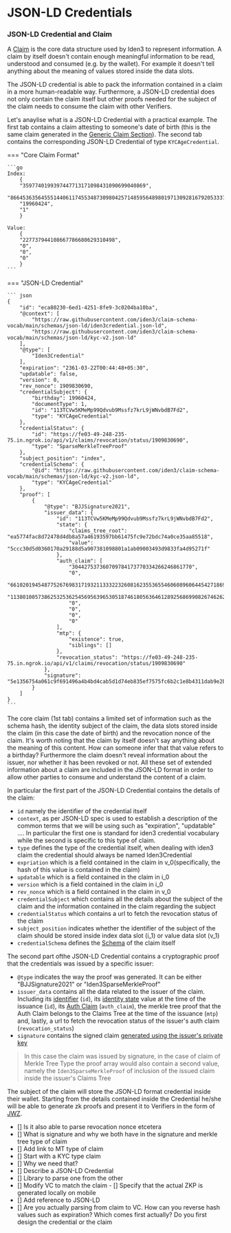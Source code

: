 # JSON-LD Credentials

### JSON-LD Credential and Claim

A [Claim](./generic-claim.md) is the core data structure used by Iden3 to represent information. A claim by itself doesn't contain enough meaningful information to be read, understood and consumed (e.g. by the wallet). For example it doesn't tell anything about the meaning of values stored inside the data slots. 

The JSON-LD credential is able to pack the information contained in a claim in a more human-readable way. Furthermore, a JSON-LD credential does not only contain the claim itself but other proofs needed for the subject of the claim needs to consume the claim with other Verifiers.

Let's anaylise what is a JSON-LD Credential with a practical example. The first tab contains a claim attesting to someone's date of birth (this is the same claim generated in the [Generic Claim Section](./claim/generic-claim.md)). The second tab contains the corresponding JSON-LD Credential of type `KYCAgeCredential`.

=== "Core Claim Format"

    ```go
    Index:
        {
        "3597740199397447713171098431090699040869", 
        "86645363564555144061174553487309804257148595648980197130928167920533372928", 
        "19960424",
        "1"  
        }

    Value:
        { 
        "227737944108667786680629310498", 
        "0",
        "0", 
        "0"  
        }	
    ```

=== "JSON-LD Credential"

    ``` json
    {
        "id": "eca80230-6ed1-4251-8fe9-3c0204ba10ba",
        "@context": [
            "https://raw.githubusercontent.com/iden3/claim-schema-vocab/main/schemas/json-ld/iden3credential.json-ld",
            "https://raw.githubusercontent.com/iden3/claim-schema-vocab/main/schemas/json-ld/kyc-v2.json-ld"
        ],
        "@type": [
            "Iden3Credential"
        ],
        "expiration": "2361-03-22T00:44:48+05:30",
        "updatable": false,
        "version": 0,
        "rev_nonce": 1909830690,
        "credentialSubject": {
            "birthday": 19960424,
            "documentType": 1,
            "id": "113TCVw5KMeMp99Qdvub9Mssfz7krL9jWNvbdB7Fd2",
            "type": "KYCAgeCredential"
        },
        "credentialStatus": {
            "id": "https://fe03-49-248-235-75.in.ngrok.io/api/v1/claims/revocation/status/1909830690",
            "type": "SparseMerkleTreeProof"
        },
        "subject_position": "index",
        "credentialSchema": {
            "@id": "https://raw.githubusercontent.com/iden3/claim-schema-vocab/main/schemas/json-ld/kyc-v2.json-ld",
            "type": "KYCAgeCredential"
        },
        "proof": [
            {
                "@type": "BJJSignature2021",
                "issuer_data": {
                    "id": "113TCVw5KMeMp99Qdvub9Mssfz7krL9jWNvbdB7Fd2",
                    "state": {
                        "claims_tree_root": "ea5774fac8d72478d4db8a57a46193597bb61475fc9e72bdc74a0ce35aa85518",
                        "value": "5ccc30d5d0360170a29188d5a907381098801a1ab09003493d9833fa4d95271f"
                    },
                    "auth_claim": [
                        "304427537360709784173770334266246861770",
                        "0",
                        "6610201945487752676983171932113332232608162355365546060896064454271869708127",
                        "11380100573862532536254569563965305187461805636461289256869908267462627351172",
                        "0",
                        "0",
                        "0",
                        "0"
                    ],
                    "mtp": {
                        "existence": true,
                        "siblings": []
                    },
                    "revocation_status": "https://fe03-49-248-235-75.in.ngrok.io/api/v1/claims/revocation/status/1909830690"
                },
                "signature": "5e1356754a061c9f691496a4b4bd4cab5d1d74eb835ef7575fc6b2c1e8b4311dab9e2b544f9c3f4701324b1e0b3a8c09de22425de9038c2a08f98f6963f17102"
            }
        ]
    }
    ```



The core claim (1st tab) contains a limited set of information such as the schema hash, the identity subject of the claim, the data slots stored inside the claim (in this case the date of birth) and the revocation nonce of the claim. It's worth noting that the claim by itself doesn't say anything about the meaning of this content. How can someone infer that that value refers to a birthday? Furthermore the claim doesn't reveal information about the issuer, nor whether it has been revoked or not. All these set of extended information about a claim are included in the JSON-LD format in order to allow other parties to consume and understand the content of a claim.

In particular the first part of the JSON-LD Credential contains the details of the claim: 

- `id` namely the identifier of the credential itself
- `context`, as per JSON-LD spec is used to establish a description of the common terms that we will be using such as "expiration", "updatable" .... In particular the first one is standard for iden3 credential vocabulary while the second is specific to this type of claim. 
- `type` defines the type of the credential itself, when dealing with iden3 claim the credential should always be named Iden3Credential
- `expriation` which is a field contained in the claim in v_0(specifically, the hash of this value is contained in the claim)
- `updatable` which is a field contained in the claim in i_0
- `version` which is a field contained in the claim in i_0
- `rev_nonce` which is a field contained in the claim in v_0 
- `credentialSubject` which contains all the details about the subject of the claim and the information contained in the claim regarding the subject
- `credentialStatus` which contains a url to fetch the revocation status of the claim 
- `subject_position` indicates whether the identifier of the subject of the claim should be stored inside index data slot (i_1) or value data slot (v_1)
-  `credentialSchema` defines the [Schema](./claim/claim-schema.md) of the claim itself

The second part ofthe JSON-LD Credential contains a cryptographic proof that the credentials was issued by a specific issuer:

- `@type` indicates the way the proof was generated. It can be either "BJJSignature2021" or "Iden3SparseMerkleProof"
- `issuer_data` contains all the data related to the issuer of the claim. Including its [identifier](./identity/identifier.md) (`id`), its [identity state](./identity/identity-state.md) value at the time of the issuance (`id`), its [Auth Claim](./claim/auth-claim.md) (`auth_claim`), the merkle tree proof that the Auth Claim belongs to the Claims Tree at the time of the issuance (`mtp`) and, lastly, a url to fetch the revocation status of the issuer's auth claim (`revocation_status`)
- `signature` contains the signed claim [generated using the issuer's private key](./signature-claim/signature.md)

> In this case the claim was issued by signature, in the case of claim of Merkle Tree Type the proof array would also contain a second value, namely the `Iden3SparseMerkleProof` of inclusion of the issued claim inside the issuer's Claims Tree 

The subject of the claim will store the JSON-LD format credential inside their wallet. Starting from the details contained inside the Credential he/she will be able to generate zk proofs and present it to Verifiers in the form of [JWZ](../verifier/verification-library/jwz.md).

- [] Is it also able to parse revocation nonce etcetera
- [] What is signature and why we both have in the signature and merkle tree type of claim
- [] Add link to MT type of claim 
- [] Start with a KYC type claim
- [] Why we need that? 
- [] Describe a JSON-LD Credential
- [] Library to parse one from the other
- [] Modify VC to match the claim
- [] Specify that the actual ZKP is generated locally on mobile 
- [] Add reference to JSON-LD
- [] Are you actually parsing from claim to VC. How can you reverse hash values such as expiration? Which comes first actually? Do you first design the credential or the claim